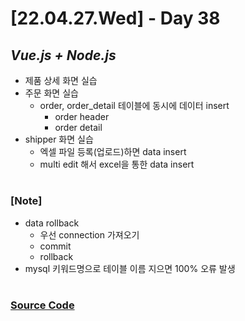# [22.04.27.Wed] - Day 38

## _Vue.js + Node.js_

- 제품 상세 화면 실습
- 주문 화면 실습
  - order, order_detail 테이블에 동시에 데이터 insert
    - order header
    - order detail
- shipper 화면 실습
  - 엑셀 파일 등록(업로드)하면 data insert
  - multi edit 해서 excel을 통한 data insert

#

### [Note]

- data rollback
  - 우선 connection 가져오기
  - commit
  - rollback
- mysql 키워드명으로 테이블 이름 지으면 100% 오류 발생

#

### [Source Code](https://github.com/ding-co/developer-dignity/tree/main/boot-camp/practice/April/day36)

